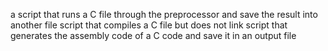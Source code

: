 a script that runs a C file through the preprocessor and save the result into another file
script that compiles a C file but does not link
script that generates the assembly code of a C code and save it in an output file
